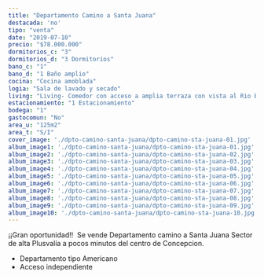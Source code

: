 ```yaml
---
title: "Departamento Camino a Santa Juana"
destacada: 'no'
tipo: "venta"
date: "2019-07-10"
precio: "$78.000.000"
dormitorios_c: "3"
dormitorios_d: "3 Dormitorios"
bano_c: "1"
bano_d: "1 Baño amplio"
cocina: "Cocina amoblada"
logia: "Sala de lavado y secado"
living: "Living- Comedor con acceso a amplia terraza con vista al Rio Bio Bio."
estacionamiento: "1 Estacionamiento"
bodega: "1"
gastocomun: "No"
area_u: "125m2"
area_t: "S/I"
cover_image: './dpto-camino-santa-juana/dpto-camino-sta-juana-01.jpg'
album_image1: './dpto-camino-santa-juana/dpto-camino-sta-juana-01.jpg'
album_image2: './dpto-camino-santa-juana/dpto-camino-sta-juana-02.jpg'
album_image3: './dpto-camino-santa-juana/dpto-camino-sta-juana-03.jpg'
album_image4: './dpto-camino-santa-juana/dpto-camino-sta-juana-04.jpg'
album_image5: './dpto-camino-santa-juana/dpto-camino-sta-juana-05.jpg'
album_image6: './dpto-camino-santa-juana/dpto-camino-sta-juana-06.jpg'
album_image7: './dpto-camino-santa-juana/dpto-camino-sta-juana-07.jpg'
album_image8: './dpto-camino-santa-juana/dpto-camino-sta-juana-08.jpg'
album_image9: './dpto-camino-santa-juana/dpto-camino-sta-juana-09.jpg'
album_image10: './dpto-camino-santa-juana/dpto-camino-sta-juana-10.jpg'
---
```


¡¡Gran oportunidad!! 
Se vende Departamento camino a Santa Juana
Sector de alta Plusvalía a pocos minutos del centro de Concepcion.

* Departamento tipo Americano
* Acceso independiente


